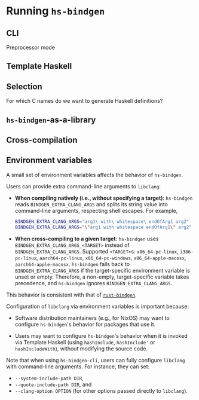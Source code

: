 # Running `hs-bindgen`

## CLI

Preprocessor mode

## Template Haskell

## Selection

For which C names do we want to generate Haskell definitions?

## `hs-bindgen`-as-a-library

## Cross-compilation

## Environment variables

A small set of environment variables affects the behavior of `hs-bindgen`.

Users can provide extra command-line arguments to `libclang`:

- __When compiling natively (i.e., without specifying a target)__: `hs-bindgen`
  reads
  `BINDGEN_EXTRA_CLANG_ARGS` and splits its string value into command-line
  arguments, respecting shell escapes. For example,

  ```sh
  BINDGEN_EXTRA_CLANG_ARGS="arg1\ with\ whitespace\ endOfArg1 arg2"
  BINDGEN_EXTRA_CLANG_ARGS="\"arg1 with whitespace endOfArg1\" arg2"
  ```

- __When cross-compiling to a given target__: `hs-bindgen` uses
  `BINDGEN_EXTRA_CLANG_ARGS_<TARGET>` instead of `BINDGEN_EXTRA_CLANG_ARGS`.
  Supported `<TARGET>`s: `x86_64-pc-linux`, `i386-pc-linux`, `aarch64-pc-linux`,
  `x86_64-pc-windows`, `x86_64-apple-macosx`, `aarch64-apple-macosx`.
  `hs-bindgen` falls back to `BINDGEN_EXTRA_CLANG_ARGS` if the target-specific
  environment variable is unset or empty. Therefore, a non-empty,
  target-specific variable takes precedence, and `hs-bindgen` ignores
  `BINDGEN_EXTRA_CLANG_ARGS`.

This behavior is consistent with that of
[`rust-bindgen`](https://github.com/rust-lang/rust-bindgen?tab=readme-ov-file#environment-variables).

Configuration of `libclang` via environment variables is important because:

- Software distribution maintainers (e.g., for NixOS) may want to configure
  `hs-bindgen`'s behavior for packages that use it.

- Users may want to configure `hs-bindgen`'s behavior when it is invoked via
  Template Haskell (using `hashInclude`, `hashInclude'` or `hashIncludeWith`),
  without modifying the source code.

Note that when using `hs-bindgen-cli`, users can fully configure `libclang`
with command-line arguments. For instance, they can set:

- `--system-include-path DIR`,
- `--quote-include-path DIR`, and
- `--clang-option OPTION` (for other options passed directly to `libclang`).
